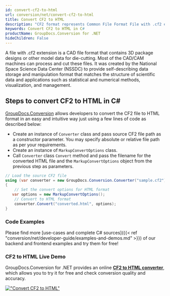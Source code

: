```yaml
---
id: convert-cf2-to-html
url: conversion/net/convert-cf2-to-html
title: Convert CF2 to HTML
description: "CF2 format represents Common File Format File with .cf2 extension. Learn how to convert CF2 to HTML file programmatically in C# language using GroupDocs.Conversion for .NET library."
keywords: Convert CF2 to HTML in C#
productName: GroupDocs.Conversion for .NET
hideChildren: False
---
```


A file with .cf2 extension is a CAD file format that contains 3D package designs or other model data for die-cutting. Most of the CAD/CAM machines can process and cut these files. It was created by the National Space Science Data Center (NSSDC) to provide self-describing data storage and manipulation format that matches the structure of scientific data and applications such as statistical and numerical methods, visualization, and management. 

## Steps to convert CF2 to HTML in C#

[GroupDocs.Conversion](https://products.groupdocs.com/conversion/net) allows developers to convert the CF2 file to HTML format in an easy and intuitive way just using a few lines of code as described below:

* Create an instance of `Converter` class and pass source CF2 file path as a constructor parameter. You may specify absolute or relative file path as per your requirements. 
* Create an instance of `MarkupConvertOptions` class.
* Call `Converter` class `Convert` method and pass the filename for the converted HTML file and the `MarkupConvertOptions` object from the previous step as parameters.

```csharp
// Load the source CF2 file
using (var converter = new GroupDocs.Conversion.Converter("sample.cf2"))
{
    // Set the convert options for HTML format
   var options = new MarkupConvertOptions();
    // Convert to HTML format
    converter.Convert("converted.html", options);
}
```

### Code Examples

Please find more [use-cases and complete C# sources]({{< ref "conversion/net/developer-guide/examples-and-demos.md" >}}) of our backend and frontend examples and try them for free!

### CF2 to HTML Live Demo

GroupDocs.Conversion for .NET provides an online [**CF2 to HTML converter**](https://products.groupdocs.app/conversion/cf2-to-html), which allows you to try it for free and check conversion quality and accuracy.

[!["Convert CF2 to HTML"](conversion/net/images/convert-to-html/convert-cf2-to-html.png)](https://products.groupdocs.app/conversion/cf2-to-html)